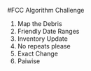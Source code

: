 #FCC Algorithm Challenge
1) Map the Debris  
2) Friendly Date Ranges  
3) Inventory Update  
4) No repeats  please  
5) Exact Change  
6) Paiwise  
